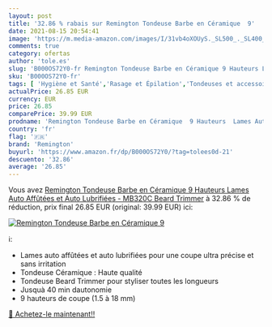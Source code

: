 ```yaml
---
layout: post
title: '32.86 % rabais sur Remington Tondeuse Barbe en Céramique  9'
date: 2021-08-15 20:54:41
image: 'https://m.media-amazon.com/images/I/31vb4oXOUyS._SL500_._SL400_.jpg'
comments: true
category: ofertas
author: 'tole.es'
slug: 'B000OS72Y0-fr Remington Tondeuse Barbe en Céramique 9 Hauteurs Lames...'
sku: 'B000OS72Y0-fr'
tags: [ 'Hygiène et Santé','Rasage et Épilation','Tondeuses et accessoires','Tondeuses visage','remington', ]
actualPrice: 26.85 EUR
currency: EUR
price: 26.85
comparePrice: 39.99 EUR
prodname: 'Remington Tondeuse Barbe en Céramique  9 Hauteurs  Lames Auto Affûtées et Auto Lubrifiées - MB320C Beard Trimmer'
country: 'fr'
flag: '🇫🇷'
brand: 'Remington'
buyurl: 'https://www.amazon.fr/dp/B000OS72Y0/?tag=tolees0d-21'
descuento: '32.86'
average: '26.85'
---
```


Vous avez [Remington Tondeuse Barbe en Céramique  9 Hauteurs  Lames Auto Affûtées et Auto Lubrifiées - MB320C Beard Trimmer](https://www.amazon.fr/dp/B000OS72Y0/?tag=tolees0d-21)  à  32.86 % de réduction, prix final  26.85 EUR (original: 39.99 EUR) ici:

[![Remington Tondeuse Barbe en Céramique  9](https://m.media-amazon.com/images/I/31vb4oXOUyS._SL500_._SL400_.jpg)](https://www.amazon.fr/dp/B000OS72Y0/?tag=tolees0d-21)

ℹ️:

- Lames auto affûtées et auto lubrifiées pour une coupe ultra précise et sans irritation
- Tondeuse Céramique : Haute qualité
- Tondeuse Beard Trimmer pour styliser toutes les longueurs
- Jusquà 40 min dautonomie
- 9 hauteurs de coupe (1.5 à 18 mm)

[🛒 Achetez-le maintenant!!](https://www.amazon.fr/dp/B000OS72Y0/?tag=tolees0d-21)
